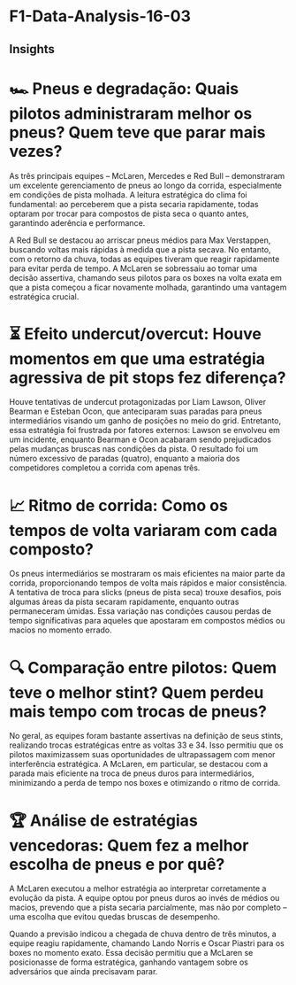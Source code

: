 # F1-Data-Analysis-16-03

## Insights 

# 🏎️ Pneus e degradação: Quais pilotos administraram melhor os pneus? Quem teve que parar mais vezes?
As três principais equipes – McLaren, Mercedes e Red Bull – demonstraram um excelente gerenciamento de pneus ao longo da corrida, especialmente em condições de pista molhada. A leitura estratégica do clima foi fundamental: ao perceberem que a pista secaria rapidamente, todas optaram por trocar para compostos de pista seca o quanto antes, garantindo aderência e performance.

A Red Bull se destacou ao arriscar pneus médios para Max Verstappen, buscando voltas mais rápidas à medida que a pista secava. No entanto, com o retorno da chuva, todas as equipes tiveram que reagir rapidamente para evitar perda de tempo. A McLaren se sobressaiu ao tomar uma decisão assertiva, chamando seus pilotos para os boxes na volta exata em que a pista começou a ficar novamente molhada, garantindo uma vantagem estratégica crucial.

# ⏳ Efeito undercut/overcut: Houve momentos em que uma estratégia agressiva de pit stops fez diferença?
Houve tentativas de undercut protagonizadas por Liam Lawson, Oliver Bearman e Esteban Ocon, que anteciparam suas paradas para pneus intermediários visando um ganho de posições no meio do grid. Entretanto, essa estratégia foi frustrada por fatores externos: Lawson se envolveu em um incidente, enquanto Bearman e Ocon acabaram sendo prejudicados pelas mudanças bruscas nas condições da pista. O resultado foi um número excessivo de paradas (quatro), enquanto a maioria dos competidores completou a corrida com apenas três.

# 📈 Ritmo de corrida: Como os tempos de volta variaram com cada composto?
Os pneus intermediários se mostraram os mais eficientes na maior parte da corrida, proporcionando tempos de volta mais rápidos e maior consistência. A tentativa de troca para slicks (pneus de pista seca) trouxe desafios, pois algumas áreas da pista secaram rapidamente, enquanto outras permaneceram úmidas. Essa variação nas condições causou perdas de tempo significativas para aqueles que apostaram em compostos médios ou macios no momento errado.

# 🔍 Comparação entre pilotos: Quem teve o melhor stint? Quem perdeu mais tempo com trocas de pneus?
No geral, as equipes foram bastante assertivas na definição de seus stints, realizando trocas estratégicas entre as voltas 33 e 34. Isso permitiu que os pilotos maximizassem suas oportunidades de ultrapassagem com menor interferência estratégica. A McLaren, em particular, se destacou com a parada mais eficiente na troca de pneus duros para intermediários, minimizando a perda de tempo nos boxes e otimizando o ritmo de corrida.

# 🏆 Análise de estratégias vencedoras: Quem fez a melhor escolha de pneus e por quê?
A McLaren executou a melhor estratégia ao interpretar corretamente a evolução da pista. A equipe optou por pneus duros ao invés de médios ou macios, prevendo que a pista secaria parcialmente, mas não por completo – uma escolha que evitou quedas bruscas de desempenho.

Quando a previsão indicou a chegada de chuva dentro de três minutos, a equipe reagiu rapidamente, chamando Lando Norris e Oscar Piastri para os boxes no momento exato. Essa decisão permitiu que a McLaren se posicionasse de forma estratégica, ganhando vantagem sobre os adversários que ainda precisavam parar.
